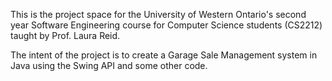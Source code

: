 This is the project space for the University of Western Ontario's second year Software Engineering course for Computer Science students (CS2212) taught by Prof. Laura Reid.

The intent of the project is to create a Garage Sale Management system in Java using the Swing API and some other code.